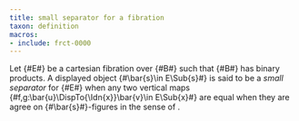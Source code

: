 ```yaml
---
title: small separator for a fibration
taxon: definition
macros:
- include: frct-0000
---
```


Let {#E#} be a cartesian fibration over {#B#} such that {#B#} has
binary products. A displayed object {#\bar{s}\in E\Sub{s}#} is said to be a
*small separator* for {#E#} when any two vertical maps {#f,g:\bar{u}\DispTo{\Idn{x}}\bar{v}\in E\Sub{x}#} are equal when they are agree on {#\bar{s}#}-figures in the sense of [](frct-002I).
